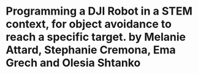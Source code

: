 # Programming a DJI Robot in a STEM context, for object avoidance to reach a specific target. by Melanie Attard, Stephanie Cremona, Ema Grech and Olesia Shtanko
